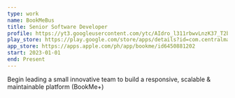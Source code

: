 ```yaml
---
type: work
name: BookMeBus
title: Senior Software Developer
profile: https://yt3.googleusercontent.com/ytc/AIdro_l311rbwvLnzK37_T2be80GhFvWbtetah7UlwcUZZ_K79E=s900-c-k-c0x00ffffff-no-rj
play_store: https://play.google.com/store/apps/details?id=com.centralmarket.app&hl=en_US
app_store: https://apps.apple.com/ph/app/bookme/id6450881202
start: 2023-01-01
end: Present
---
```


Begin leading a small innovative team to build a responsive, scalable & maintainable platform (BookMe+)
